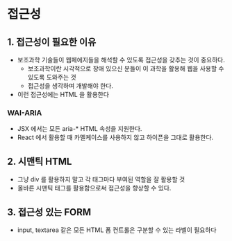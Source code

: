 # 접근성
## 1. 접근성이 필요한 이유
- 보조과학 기술들이 웹페에지들을 해석할 수 있도록 접근성을 갖추는 것이 중요하다.
  - 보조과학이란 시각적으로 장애 있으신 분들이 이 과학을 활용해 웹을 사용할 수 있도록 도와주는 것
  - 접근성을 생각하며 개발해야 한다.
- 이런 접근성에는 HTML 을 활용한다
### WAI-ARIA
- JSX 에서는 모든 aria-* HTML 속성을 지원한다.
- React 에서 활용할 때 카멜케이스를 사용하지 않고 하이픈을 그대로 활용한다.

## 2. 시맨틱 HTML
- 그냥 div 를 활용하지 말고 각 태그마다 부여된 역할을 잘 활용할 것
- 올바른 시맨틱 태그를 활용함으로써 접근성을 향상할 수 있다.

## 3. 접근성 있는 FORM
- input, textarea 같은 모든 HTML 폼 컨트롤은 구분할 수 있는 라벨이 필요하다

